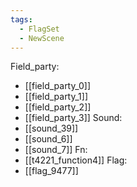 ```yaml
---
tags:
  - FlagSet
  - NewScene
---
```

Field_party:
- [[field_party_0]]
- [[field_party_1]]
- [[field_party_2]]
- [[field_party_3]]
Sound:
- [[sound_39]]
- [[sound_6]]
- [[sound_7]]
Fn:
- [[t4221_function4]]
Flag:
- [[flag_9477]]
